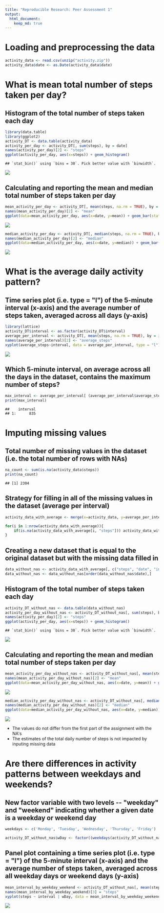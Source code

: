 ```yaml
---
title: "Reproducible Research: Peer Assessment 1"
output: 
  html_document:
    keep_md: true
---
```



# Loading and preprocessing the data

```r
activity_data <- read.csv(unzip("activity.zip"))
activity_data$date <- as.Date(activity_data$date)
```


# What is mean total number of steps taken per day?


## Histogram of the total number of steps taken each day

```r
library(data.table)
library(ggplot2)
activity_DT <- data.table(activity_data)
activity_per_day <- activity_DT[, sum(steps), by = date]
names(activity_per_day)[2] <- "steps"
ggplot(activity_per_day, aes(x=steps)) + geom_histogram()
```

```
## `stat_bin()` using `bins = 30`. Pick better value with `binwidth`.
```

![](PA1_template_files/figure-html/unnamed-chunk-2-1.png)<!-- -->

## Calculating and reporting the mean and median total number of steps taken per day

```r
mean_activity_per_day <- activity_DT[, mean(steps, na.rm = TRUE), by = date]
names(mean_activity_per_day)[2] <- "mean"
ggplot(data=mean_activity_per_day, aes(x=date, y=mean)) + geom_bar(stat="identity")
```

![](PA1_template_files/figure-html/unnamed-chunk-3-1.png)<!-- -->

```r
median_activity_per_day <- activity_DT[, median(steps, na.rm = TRUE), by = date]
names(median_activity_per_day)[2] <- "median"
ggplot(data=median_activity_per_day, aes(x=date, y=median)) + geom_bar(stat="identity")
```

![](PA1_template_files/figure-html/unnamed-chunk-3-2.png)<!-- -->

# What is the average daily activity pattern?

## Time series plot (i.e. type = "l") of the 5-minute interval (x-axis) and the average number of steps taken, averaged across all days (y-axis)

```r
library(lattice)
activity_DT$interval <- as.factor(activity_DT$interval)
average_per_interval <- activity_DT[, mean(steps, na.rm = TRUE), by = interval]
names(average_per_interval)[2] <- "average_steps"
xyplot(average_steps~interval, data = average_per_interval, type = "l")
```

![](PA1_template_files/figure-html/unnamed-chunk-4-1.png)<!-- -->

## Which 5-minute interval, on average across all the days in the dataset, contains the maximum number of steps?

```r
max_interval <- average_per_interval[ (average_per_interval$average_steps == max(average_steps)), "interval"]
print(max_interval)
```

```
##    interval
## 1:      835
```


# Imputing missing values

## Total number of missing values in the dataset (i.e. the total number of rows with NAs)

```r
na_count <- sum(is.na(activity_data$steps))
print(na_count)
```

```
## [1] 2304
```

## Strategy for filling in all of the missing values in the dataset (average per interval)


```r
activity_data_with_average <- merge(x=activity_data, y=average_per_interval, by="interval")

for(i in 1:nrow(activity_data_with_average)){
    if(is.na(activity_data_with_average[i, "steps"])) activity_data_with_average[i, "steps"] <- activity_data_with_average[i, "average_steps"]
}
```

## Creating a new dataset that is equal to the original dataset but with the missing data filled in


```r
data_without_nas <- activity_data_with_average[, c("steps", "date", "interval")]
data_without_nas <- data_without_nas[order(data_without_nas$date),]
```

## Histogram of the total number of steps taken each day


```r
activity_DT_without_nas <- data.table(data_without_nas)
activity_per_day_without_nas <- activity_DT_without_nas[, sum(steps), by = date]
names(activity_per_day)[2] <- "steps"
ggplot(activity_per_day, aes(x=steps)) + geom_histogram()
```

```
## `stat_bin()` using `bins = 30`. Pick better value with `binwidth`.
```

![](PA1_template_files/figure-html/unnamed-chunk-9-1.png)<!-- -->

## Calculating and reporting the mean and median total number of steps taken per day

```r
mean_activity_per_day_without_nas <- activity_DT_without_nas[, mean(steps, na.rm = TRUE), by = date]
names(mean_activity_per_day_without_nas)[2] <- "mean"
ggplot(data=mean_activity_per_day_without_nas, aes(x=date, y=mean)) + geom_bar(stat="identity")
```

![](PA1_template_files/figure-html/unnamed-chunk-10-1.png)<!-- -->

```r
median_activity_per_day_without_nas <- activity_DT_without_nas[, median(steps, na.rm = TRUE), by = date]
names(median_activity_per_day_without_nas)[2] <- "median"
ggplot(data=median_activity_per_day_without_nas, aes(x=date, y=median)) + geom_bar(stat="identity")
```

![](PA1_template_files/figure-html/unnamed-chunk-10-2.png)<!-- -->

- The values do not differ from the first part of the assignment with the NA's
- The estimates of the total daily number of steps is not impacted by inputing missing data

# Are there differences in activity patterns between weekdays and weekends?

## New factor variable with two levels -- "weekday" and "weekend" indicating whether a given date is a weekday or weekend day


```r
weekdays <- c('Monday', 'Tuesday', 'Wednesday', 'Thursday', 'Friday')

activity_DT_without_nas$wDay <- factor((weekdays(activity_DT_without_nas$date) %in% weekdays), levels=c(FALSE, TRUE), labels=c('weekend', 'weekday'))
```


## Panel plot containing a time series plot (i.e. type = "l") of the 5-minute interval (x-axis) and the average number of steps taken, averaged across all weekday days or weekend days (y-axis)


```r
mean_interval_by_weekday_weekend <- activity_DT_without_nas[, mean(steps, na.rm = TRUE), by = c("interval", "wDay")]
names(mean_interval_by_weekday_weekend)[3] = "steps"
xyplot(steps ~ interval | wDay, data = mean_interval_by_weekday_weekend, type="l")
```

![](PA1_template_files/figure-html/unnamed-chunk-12-1.png)<!-- -->






